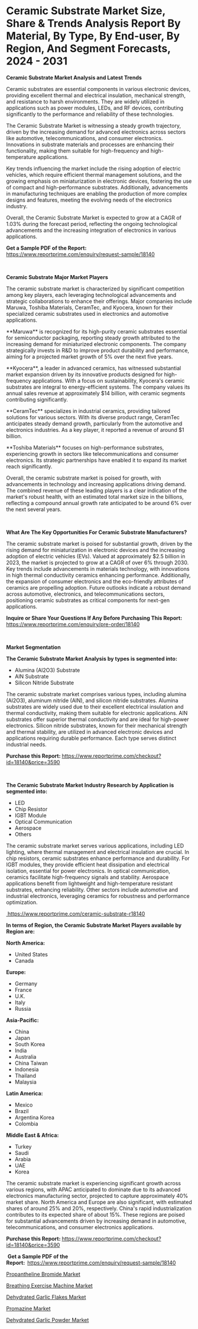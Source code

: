 <p><h1>Ceramic Substrate Market Size, Share & Trends Analysis Report By Material, By Type, By End-user, By Region, And Segment Forecasts, 2024 - 2031</h1></p><p><strong>Ceramic Substrate Market Analysis and Latest Trends</strong></p>
<p><p>Ceramic substrates are essential components in various electronic devices, providing excellent thermal and electrical insulation, mechanical strength, and resistance to harsh environments. They are widely utilized in applications such as power modules, LEDs, and RF devices, contributing significantly to the performance and reliability of these technologies. </p><p>The Ceramic Substrate Market is witnessing a steady growth trajectory, driven by the increasing demand for advanced electronics across sectors like automotive, telecommunications, and consumer electronics. Innovations in substrate materials and processes are enhancing their functionality, making them suitable for high-frequency and high-temperature applications. </p><p>Key trends influencing the market include the rising adoption of electric vehicles, which require efficient thermal management solutions, and the growing emphasis on miniaturization in electronic devices, fostering the use of compact and high-performance substrates. Additionally, advancements in manufacturing techniques are enabling the production of more complex designs and features, meeting the evolving needs of the electronics industry. </p><p>Overall, the Ceramic Substrate Market is expected to grow at a CAGR of 1.03% during the forecast period, reflecting the ongoing technological advancements and the increasing integration of electronics in various applications.</p></p>
<p><strong>Get a Sample PDF of the Report:&nbsp;</strong> <a href="https://www.reportprime.com/enquiry/request-sample/18140?utm_campaign=1144&utm_medium=2&utm_source=Github&utm_content=ia&utm_term=20112024&utm_id=ceramic-substrate">https://www.reportprime.com/enquiry/request-sample/18140</a></p>
<p>&nbsp;</p>
<p><strong>Ceramic Substrate Major Market Players</strong></p>
<p><p>The ceramic substrate market is characterized by significant competition among key players, each leveraging technological advancements and strategic collaborations to enhance their offerings. Major companies include Maruwa, Toshiba Materials, CeramTec, and Kyocera, known for their specialized ceramic substrates used in electronics and automotive applications.</p><p>**Maruwa** is recognized for its high-purity ceramic substrates essential for semiconductor packaging, reporting steady growth attributed to the increasing demand for miniaturized electronic components. The company strategically invests in R&D to improve product durability and performance, aiming for a projected market growth of 5% over the next five years.</p><p>**Kyocera**, a leader in advanced ceramics, has witnessed substantial market expansion driven by its innovative products designed for high-frequency applications. With a focus on sustainability, Kyocera's ceramic substrates are integral to energy-efficient systems. The company values its annual sales revenue at approximately $14 billion, with ceramic segments contributing significantly.</p><p>**CeramTec** specializes in industrial ceramics, providing tailored solutions for various sectors. With its diverse product range, CeramTec anticipates steady demand growth, particularly from the automotive and electronics industries. As a key player, it reported a revenue of around $1 billion.</p><p>**Toshiba Materials** focuses on high-performance substrates, experiencing growth in sectors like telecommunications and consumer electronics. Its strategic partnerships have enabled it to expand its market reach significantly.</p><p>Overall, the ceramic substrate market is poised for growth, with advancements in technology and increasing applications driving demand. The combined revenue of these leading players is a clear indication of the market's robust health, with an estimated total market size in the billions, reflecting a compound annual growth rate anticipated to be around 6% over the next several years.</p></p>
<p>&nbsp;</p>
<p><strong>What Are The Key Opportunities For Ceramic Substrate Manufacturers?</strong></p>
<p><p>The ceramic substrate market is poised for substantial growth, driven by the rising demand for miniaturization in electronic devices and the increasing adoption of electric vehicles (EVs). Valued at approximately $2.5 billion in 2023, the market is projected to grow at a CAGR of over 6% through 2030. Key trends include advancements in materials technology, with innovations in high thermal conductivity ceramics enhancing performance. Additionally, the expansion of consumer electronics and the eco-friendly attributes of ceramics are propelling adoption. Future outlooks indicate a robust demand across automotive, electronics, and telecommunications sectors, positioning ceramic substrates as critical components for next-gen applications.</p></p>
<p><strong>Inquire or Share Your Questions If Any Before Purchasing This Report:</strong> <a href="https://www.reportprime.com/enquiry/pre-order/18140?utm_campaign=1144&utm_medium=2&utm_source=Github&utm_content=ia&utm_term=20112024&utm_id=ceramic-substrate">https://www.reportprime.com/enquiry/pre-order/18140</a></p>
<p>&nbsp;</p>
<p><strong>Market Segmentation</strong></p>
<p><strong>The Ceramic Substrate Market Analysis by types is segmented into:</strong></p>
<p><ul><li>Alumina (Al2O3) Substrate</li><li>AlN Substrate</li><li>Silicon Nitride Substrate</li></ul></p>
<p><p>The ceramic substrate market comprises various types, including alumina (Al2O3), aluminum nitride (AlN), and silicon nitride substrates. Alumina substrates are widely used due to their excellent electrical insulation and thermal conductivity, making them suitable for electronic applications. AlN substrates offer superior thermal conductivity and are ideal for high-power electronics. Silicon nitride substrates, known for their mechanical strength and thermal stability, are utilized in advanced electronic devices and applications requiring durable performance. Each type serves distinct industrial needs.</p></p>
<p><strong>Purchase this Report:&nbsp;</strong><a href="https://www.reportprime.com/checkout?id=18140&price=3590&utm_campaign=1144&utm_medium=2&utm_source=Github&utm_content=ia&utm_term=20112024&utm_id=ceramic-substrate">https://www.reportprime.com/checkout?id=18140&price=3590</a></p>
<p>&nbsp;</p>
<p><strong>The Ceramic Substrate Market Industry Research by Application is segmented into:</strong></p>
<p><ul><li>LED</li><li>Chip Resistor</li><li>IGBT Module</li><li>Optical Communication</li><li>Aerospace</li><li>Others</li></ul></p>
<p><p>The ceramic substrate market serves various applications, including LED lighting, where thermal management and electrical insulation are crucial. In chip resistors, ceramic substrates enhance performance and durability. For IGBT modules, they provide efficient heat dissipation and electrical isolation, essential for power electronics. In optical communication, ceramics facilitate high-frequency signals and stability. Aerospace applications benefit from lightweight and high-temperature resistant substrates, enhancing reliability. Other sectors include automotive and industrial electronics, leveraging ceramics for robustness and performance optimization.</p></p>
<p><a href="https://www.reportprime.com/ceramic-substrate-r18140?utm_campaign=1144&utm_medium=2&utm_source=Github&utm_content=ia&utm_term=20112024&utm_id=ceramic-substrate">&nbsp;https://www.reportprime.com/ceramic-substrate-r18140</a></p>
<p><strong>In terms of Region, the Ceramic Substrate Market Players available by Region are:</strong></p>
<p>
    <p> <strong> North America: </strong>
        <ul>
            <li>United States</li>
            <li>Canada</li>
        </ul>
        </p> 
    <p> <strong> Europe: </strong>
        <ul>
            <li>Germany</li>
            <li>France</li>
            <li>U.K.</li>
            <li>Italy</li>
            <li>Russia</li>
        </ul>
        </p> 
    <p> <strong> Asia-Pacific: </strong>
        <ul>
            <li>China</li>
            <li>Japan</li>
            <li>South Korea</li>
            <li>India</li>
            <li>Australia</li>
            <li>China Taiwan</li>
            <li>Indonesia</li>
            <li>Thailand</li>
            <li>Malaysia</li>
        </ul>
        </p> 
    <p> <strong> Latin America: </strong>
        <ul>
            <li>Mexico</li>
            <li>Brazil</li>
            <li>Argentina Korea</li>
            <li>Colombia</li>
        </ul>
        </p> 
    <p> <strong> Middle East & Africa: </strong>
        <ul>
            <li>Turkey</li>
            <li>Saudi</li>
            <li>Arabia</li>
            <li>UAE</li>
            <li>Korea</li>
        </ul>
    </p>
    </p>
<p><p>The ceramic substrate market is experiencing significant growth across various regions, with APAC anticipated to dominate due to its advanced electronics manufacturing sector, projected to capture approximately 40% market share. North America and Europe are also significant, with estimated shares of around 25% and 20%, respectively. China's rapid industrialization contributes to its expected share of about 15%. These regions are poised for substantial advancements driven by increasing demand in automotive, telecommunications, and consumer electronics applications.</p></p>
<p><strong>Purchase this Report: </strong><a href="https://www.reportprime.com/checkout?id=18140&price=3590&utm_campaign=1144&utm_medium=2&utm_source=Github&utm_content=ia&utm_term=20112024&utm_id=ceramic-substrate">https://www.reportprime.com/checkout?id=18140&price=3590</a></p>
<p>&nbsp;<strong>Get a Sample PDF of the Report:&nbsp;&nbsp;</strong><a href="https://www.reportprime.com/enquiry/request-sample/18140?utm_campaign=1144&utm_medium=2&utm_source=Github&utm_content=ia&utm_term=20112024&utm_id=ceramic-substrate">https://www.reportprime.com/enquiry/request-sample/18140</a></p>
<p><strong></strong></p>
<p><p><a href="https://issuu.com/reportprime-2/docs/propantheline-bromide-market-size-2_7be64b1db06953?utm_campaign=1144&utm_medium=2&utm_source=Github&utm_content=ia&utm_term=20112024&utm_id=ceramic-substrate">Propantheline Bromide Market</a></p><p><a href="https://www.linkedin.com/pulse/breathing-exercise-machine-market-trend-projected-continue-rapid-g4eve?utm_campaign=1144&utm_medium=2&utm_source=Github&utm_content=ia&utm_term=20112024&utm_id=ceramic-substrate">Breathing Exercise Machine Market</a></p><p><a href="https://www.linkedin.com/pulse/analysis-market-dehydrated-garlic-flakes-illuminating-elements-bfgmf?utm_campaign=1144&utm_medium=2&utm_source=Github&utm_content=ia&utm_term=20112024&utm_id=ceramic-substrate">Dehydrated Garlic Flakes Market</a></p><p><a href="https://issuu.com/reportprime-2/docs/promazine-market-size-2030.pptx_06ffab7cf32e10?utm_campaign=1144&utm_medium=2&utm_source=Github&utm_content=ia&utm_term=20112024&utm_id=ceramic-substrate">Promazine Market</a></p><p><a href="https://www.linkedin.com/pulse/revenue-analysis-dehydrated-garlic-powder-market-projected-vm0jf?utm_campaign=1144&utm_medium=2&utm_source=Github&utm_content=ia&utm_term=20112024&utm_id=ceramic-substrate">Dehydrated Garlic Powder Market</a></p></p>